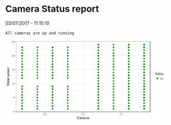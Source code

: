 Camera Status report
================
03/07/2017 - 11:15:10

    All cameras are up and running

![](camreport_files/figure-markdown_github/unnamed-chunk-2-1.png)
